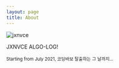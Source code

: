 ```yaml
---
layout: page
title: About
---
```


![jxnvce](https://user-images.githubusercontent.com/37402072/124953068-c493f080-e04f-11eb-99fb-33366bb093d9.png)

<p class="message">
  JXNVCE ALGO-LOG! 
</p>

<small>
  Starting from July 2021, 코딩바보 탈출하는 그 날까지...
</small>


